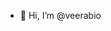 - 👋 Hi, I’m @veerabio

<!---
veerabio/veerabio is a ✨ special ✨ repository because its `README.md` (this file) appears on your GitHub profile.
You can click the Preview link to take a look at your changes.
--->
